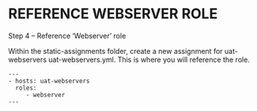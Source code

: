 # REFERENCE WEBSERVER ROLE

Step 4 – Reference ‘Webserver’ role

Within the static-assignments folder, create a new assignment for uat-webservers uat-webservers.yml. This is where you will reference
the role.

```
---
- hosts: uat-webservers
  roles:
     - webserver
---


